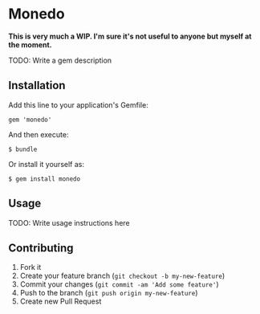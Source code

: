 # Monedo

**This is very much a WIP. I'm sure it's not useful to anyone but myself at the moment.**

TODO: Write a gem description

## Installation

Add this line to your application's Gemfile:

    gem 'monedo'

And then execute:

    $ bundle

Or install it yourself as:

    $ gem install monedo

## Usage

TODO: Write usage instructions here

## Contributing

1. Fork it
2. Create your feature branch (`git checkout -b my-new-feature`)
3. Commit your changes (`git commit -am 'Add some feature'`)
4. Push to the branch (`git push origin my-new-feature`)
5. Create new Pull Request
